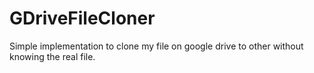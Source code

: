 # GDriveFileCloner
Simple implementation to clone my file on google drive to other without knowing the real file.
